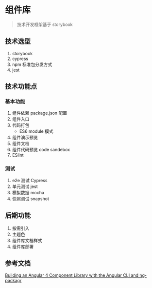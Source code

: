 # 组件库

> 技术开发框架基于 storybook

## 技术选型

1. storybook
2. cypress
3. npm 标准包分发方式
4. jest

## 技术功能点

### 基本功能

1. 组件依赖 package.json 配置
2. 组件入口
3. 代码打包
    - ES6 module 模式
4. 组件演示预览
5. 组件文档
6. 组件代码预览 code sandebox
7. ESlint

### 测试

1. e2e 测试 Cypress
2. 单元测试 jest
3. 模拟数据 mocha
4. 快照测试 snapshot

## 后期功能

1. 按需引入
2. 主题色
3. 组件库文档样式
4. 组件库部署

## 参考文档

[Building an Angular 4 Component Library with the Angular CLI and ng-packagr](https://medium.com/@nikolasleblanc/building-an-angular-4-component-library-with-the-angular-cli-and-ng-packagr-53b2ade0701e)

